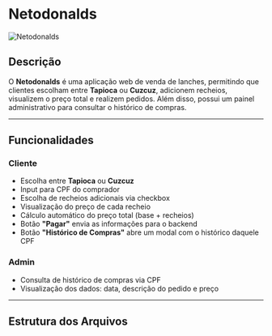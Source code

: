 # Netodonalds
![Netodonalds](<Captura de Tela (16).png>)
## Descrição

O **Netodonalds** é uma aplicação web de venda de lanches, permitindo que clientes escolham entre **Tapioca** ou **Cuzcuz**, adicionem recheios, visualizem o preço total e realizem pedidos. Além disso, possui um painel administrativo para consultar o histórico de compras.

---

## Funcionalidades

### Cliente
-  Escolha entre **Tapioca** ou **Cuzcuz**
-  Input para CPF do comprador
-  Escolha de recheios adicionais via checkbox
-  Visualização do preço de cada recheio
-  Cálculo automático do preço total (base + recheios)
-  Botão **"Pagar"** envia as informações para o backend
-  Botão **"Histórico de Compras"** abre um modal com o histórico daquele CPF

### Admin
-  Consulta de histórico de compras via CPF
-  Visualização dos dados: data, descrição do pedido e preço

---

## Estrutura dos Arquivos

